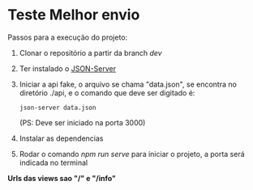 # Teste Melhor envio

Passos para a execução do projeto:

1) Clonar o repositório a partir da branch *dev*

2) Ter instalado o [JSON-Server](https://github.com/typicode/json-server)

3) Iniciar a api fake, o arquivo se chama "data.json", 
   se encontra no diretório ./api, 
   e o comando que deve ser digitado é:

     `json-server data.json`

   (PS: Deve ser iniciado na porta 3000)

4) Instalar as dependencias

5) Rodar o comando *npm run serve* para iniciar o projeto, a porta será indicada no terminal

**Urls das views sao "/"  e "/info"**
